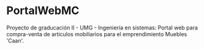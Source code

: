 # PortalWebMC
Proyecto de graducación II - UMG - Ingeniería en sistemas: Portal web para compra-venta de articulos mobiliarios para el emprendimiento Muebles 'Caan'.
